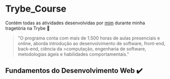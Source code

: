# Trybe_Course
Contém todas as atividades desenvolvidas por [mim](https://www.linkedin.com/in/brunobartolomeu/) durante minha tragetória na Trybe :rocket:

>"O programa conta com mais de 1.500 horas de aulas presenciais e online, aborda introdução ao desenvolvimento de software, front-end, back-end, ciência da >computação, engenharia de software, metodologias ágeis e habilidades comportamentais."

## Fundamentos do Desenvolvimento Web :heavy_check_mark:
